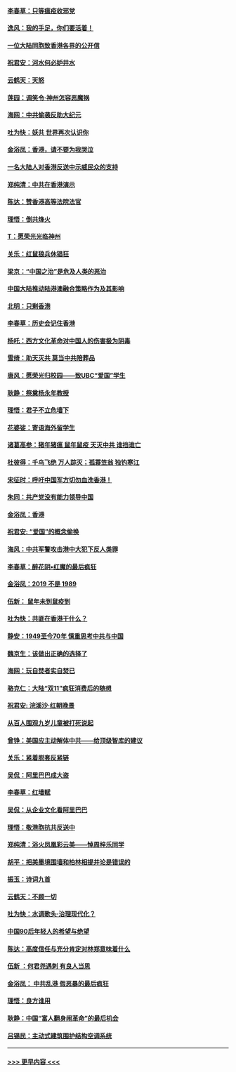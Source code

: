#### [李春草：只等瘟疫收邪党](../pages/nsc993/n11677308.md?t=11250722) 
#### [逸风：我的手足，你们要活着！](../pages/nsc993/n11676352.md?t=11250722) 
#### [一位大陆同胞致香港各界的公开信](../pages/nsc993/n11675761.md?t=11250722) 
#### [祝君安：河水何必妒井水](../pages/nsc993/n11675746.md?t=11250722) 
#### [云鹤天：天怒](../pages/nsc993/n11675718.md?t=11250722) 
#### [莲园：调笑令‧神州怎容恶魔祸](../pages/nsc993/n11675648.md?t=11250722) 
#### [海网：中共偷袭反助大纪元](../pages/nsc993/n11673515.md?t=11250722) 
#### [吐为快：妖共 世界再次认识你](../pages/nsc993/n11673506.md?t=11250722) 
#### [金浴凤：香港，请不要为我哭泣](../pages/nsc993/n11673248.md?t=11250722) 
#### [一名大陆人对香港反送中示威民众的支持](../pages/nsc993/n11672615.md?t=11250722) 
#### [郑纯清：中共在香港演示](../pages/nsc993/n11670539.md?t=11250722) 
#### [陈达：赞香港高等法院法官](../pages/nsc993/n11669542.md?t=11250722) 
#### [理悟：倒共烽火](../pages/nsc993/n11668844.md?t=11250722) 
#### [T：愿荣光光临神州](../pages/nsc993/n11668421.md?t=11250722) 
#### [关乐：红鼠狼兵休猖狂](../pages/nsc993/n11668378.md?t=11250722) 
#### [梁京：“中国之治”是危及人类的恶治](../pages/nsc993/n11668328.md?t=11250722) 
#### [中国大陆推动陆港澳融合策略作为及其影响](../pages/nsc993/n11668157.md?t=11250722) 
#### [北明：只剩香港](../pages/nsc993/n11668002.md?t=11250722) 
#### [李春草：历史会记住香港](../pages/nsc993/n11667927.md?t=11250722) 
#### [杨吒：西方文化革命对中国人的伤害极为阴毒](../pages/nsc993/n11664521.md?t=11250722) 
#### [雪绮：助天灭共 莫当中共陪葬品](../pages/nsc993/n11662650.md?t=11250722) 
#### [唐风：愿荣光归校园——致UBC“爱国”学生](../pages/nsc993/n11662194.md?t=11250722) 
#### [耿静：祭奠杨永年教授](../pages/nsc993/n11662514.md?t=11250722) 
#### [理悟：君子不立危墙下](../pages/nsc993/n11662172.md?t=11250722) 
#### [花婆娑：寄语海外留学生](../pages/nsc993/n11662121.md?t=11250722) 
#### [诸葛高参：猪年猪瘟 鼠年鼠疫 天灭中共 谁挡谁亡](../pages/nsc993/n11661980.md?t=11250722) 
#### [杜彼得：千鸟飞绝 万人踪灭；孤蓑笠翁 独钓寒江](../pages/nsc993/n11661170.md?t=11250722) 
#### [宋征时：呼吁中国军方切勿血洗香港！](../pages/nsc993/n11415318.md?t=11250722) 
#### [朱同：共产党没有能力领导中国](../pages/nsc993/n11660421.md?t=11250722) 
#### [金浴凤：香港](../pages/nsc993/n11660419.md?t=11250722) 
#### [祝君安: “爱国”的概念偷换](../pages/nsc993/n11659706.md?t=11250722) 
#### [海风：中共军警攻击港中大犯下反人类罪](../pages/nsc993/n11659632.md?t=11250722) 
#### [李春草：醉花阴•红魔的最后疯狂](../pages/nsc993/n11659287.md?t=11250722) 
#### [金浴凤：2019 不是 1989](../pages/nsc993/n11657663.md?t=11250722) 
#### [伍新： 鼠年未到鼠疫到](../pages/nsc993/n11655098.md?t=11250722) 
#### [吐为快：共匪在香港干什么？](../pages/nsc993/n11654891.md?t=11250722) 
#### [静安：1949至今70年 慎重思考中共与中国](../pages/nsc993/n11651244.md?t=11250722) 
#### [魏京生：该做出正确的选择了](../pages/nsc993/n11653084.md?t=11250722) 
#### [海网：玩自焚者实自焚已](../pages/nsc993/n11652423.md?t=11250722) 
#### [骆克仁：大陆“双11”疯狂消费后的随想](../pages/nsc993/n11652305.md?t=11250722) 
#### [祝君安: 浣溪沙·红朝晚景](../pages/nsc993/n11652258.md?t=11250722) 
#### [从百人围观九岁儿童被打死说起](../pages/nsc993/n11651030.md?t=11250722) 
#### [曾铮：美国应主动解体中共——给顶级智库的建议](../pages/nsc993/n11649888.md?t=11250722) 
#### [关乐：紧着脱套反紧链](../pages/nsc993/n11649069.md?t=11250722) 
#### [吴侃：阿里巴巴成大盗](../pages/nsc993/n11645523.md?t=11250722) 
#### [李春草：红墙赋](../pages/nsc993/n11646389.md?t=11250722) 
#### [吴侃：从企业文化看阿里巴巴](../pages/nsc993/n11645476.md?t=11250722) 
#### [理悟：敬港胞抗共反送中](../pages/nsc993/n11645466.md?t=11250722) 
#### [郑纯清：浴火凤凰彩云美——悼周梓乐同学](../pages/nsc993/n11645155.md?t=11250722) 
#### [胡平：把美墨境围墙和柏林相提并论是错误的](../pages/nsc993/n11645134.md?t=11250722) 
#### [振玉：诗词九首](../pages/nsc993/n11644081.md?t=11250722) 
#### [云鹤天：不顾一切](../pages/nsc993/n11643508.md?t=11250722) 
#### [吐为快：水调歌头·治理现代化？](../pages/nsc993/n11643485.md?t=11250722) 
#### [中国90后年轻人的希望与绝望](../pages/nsc993/n11642317.md?t=11250722) 
#### [陈达：高度信任与充分肯定对林郑意味着什么](../pages/nsc993/n11641441.md?t=11250722) 
#### [伍新 ：何君尧遇刺 有良人当思](../pages/nsc993/n11641503.md?t=11250722) 
#### [金浴凤： 中共乱港  假恶暴的最后疯狂](../pages/nsc993/n11641495.md?t=11250722) 
#### [理悟：良方谁用](../pages/nsc993/n11641463.md?t=11250722) 
#### [耿静：中国“富人翻身闹革命”的最后机会](../pages/nsc993/n11640655.md?t=11250722) 
#### [吕锡民：主动式建筑围护结构空调系统](../pages/nsc993/n11640168.md?t=11250722) 

----
#### [ >>> 更早内容 <<< ](../indexes/nsc993-earlier.md)
